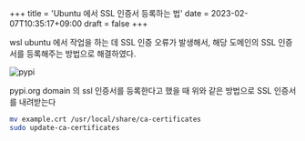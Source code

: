 +++
title = 'Ubuntu 에서 SSL 인증서 등록하는 법'
date = 2023-02-07T10:35:17+09:00
draft = false
+++

wsl ubuntu 에서 작업을 하는 데 SSL 인증 오류가 발생해서, 해당 도메인의 SSL 인증서를 등록해주는 방법으로 해결하였다.

![pypi](/pypi_ssl_certificate.png)

pypi.org domain 의 ssl 인증서를 등록한다고 했을 때 위와 같은 방법으로 SSL 인증서를 내려받는다

```bash
mv example.crt /usr/local/share/ca-certificates
sudo update-ca-certificates
```